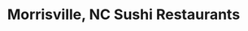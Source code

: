 ---
layout: city
title: Morrisville, NC Sushi Restaurants
permalink: /north-carolina/morrisville/
stateAbbr: NC
stateName: North Carolina
cityName: Morrisville

---